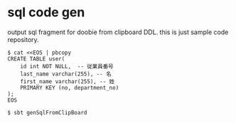# sql code gen

output sql fragment for doobie from clipboard DDL.
this is just sample code repository.


```
$ cat <<EOS | pbcopy
CREATE TABLE user(
    id int NOT NULL,  -- 従業員番号
    last_name varchar(255), -- 名
    first_name varchar(255), -- 姓
    PRIMARY KEY (no, department_no)
);
EOS

$ sbt genSqlFromClipBoard
```
